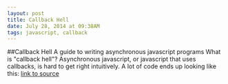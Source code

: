 ```yaml
---
layout: post
title: Callback Hell
date: July 28, 2014 at 09:38AM
tags: javascript, callback
---
```

##Callback Hell
A guide to writing asynchronous javascript programs  What is &quot;callback hell&quot;? Asynchronous javascript, or javascript that uses callbacks, is hard to get right intuitively. A lot of code ends up looking like this:
[link to source](http://ift.tt/Nlgb5v) 
